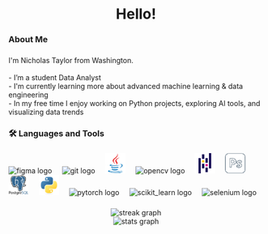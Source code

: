 
###

<h1 align="center">Hello!</h1>

###

<h3 align="left">About Me</h3>

###

<p align="left">
I'm Nicholas Taylor from Washington.<br><br>
-  I’m a student Data Analyst<br>
-  I'm currently learning more about advanced machine learning & data engineering<br>
-  In my free time I enjoy working on Python projects, exploring AI tools, and visualizing data trends
</p>

###

<h3 align="left">🛠 Languages and Tools</h3>

###

<div align="left">
  <img src="https://www.vectorlogo.zone/logos/figma/figma-icon.svg" height="40" alt="figma logo" />
  <img width="12" />
  <img src="https://www.vectorlogo.zone/logos/git-scm/git-scm-icon.svg" height="40" alt="git logo" />
  <img width="12" />
  <img src="https://raw.githubusercontent.com/devicons/devicon/master/icons/java/java-original.svg" height="40" alt="java logo" />
  <img width="12" />
  <img src="https://www.vectorlogo.zone/logos/opencv/opencv-icon.svg" height="40" alt="opencv logo" />
  <img width="12" />
  <img src="https://raw.githubusercontent.com/devicons/devicon/2ae2a900d2f041da66e950e4d48052658d850630/icons/pandas/pandas-original.svg" height="40" alt="pandas logo" />
  <img width="12" />
  <img src="https://raw.githubusercontent.com/devicons/devicon/master/icons/photoshop/photoshop-line.svg" height="40" alt="photoshop logo" />
  <img width="12" />
  <img src="https://raw.githubusercontent.com/devicons/devicon/master/icons/postgresql/postgresql-original-wordmark.svg" height="40" alt="postgresql logo" />
  <img width="12" />
  <img src="https://raw.githubusercontent.com/devicons/devicon/master/icons/python/python-original.svg" height="40" alt="python logo" />
  <img width="12" />
  <img src="https://www.vectorlogo.zone/logos/pytorch/pytorch-icon.svg" height="40" alt="pytorch logo" />
  <img width="12" />
  <img src="https://upload.wikimedia.org/wikipedia/commons/0/05/Scikit_learn_logo_small.svg" height="40" alt="scikit_learn logo" />
  <img width="12" />
  <img src="https://raw.githubusercontent.com/detain/svg-logos/780f25886640cef088af994181646db2f6b1a3f8/svg/selenium-logo.svg" height="40" alt="selenium logo" />
</div>

###

###

<div align="center">
  <img src="https://streak-stats.demolab.com?user=nicholast833&locale=en&mode=daily&theme=dark&hide_border=false&border_radius=5" height="220" alt="streak graph"  />
  <br/>
  <img src="https://github-readme-stats.vercel.app/api?username=nicholast833&show_icons=true&theme=dark" height="200" alt="stats graph" />
</div>
